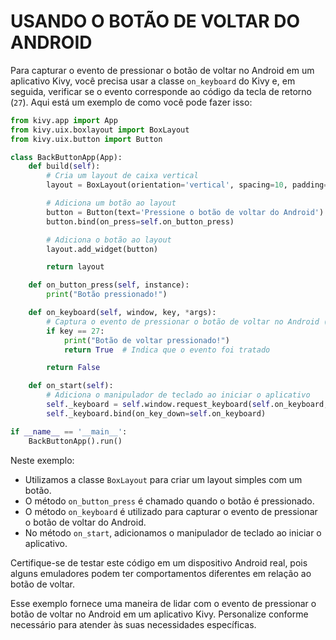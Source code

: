 # USANDO O BOTÃO DE VOLTAR DO ANDROID
Para capturar o evento de pressionar o botão de voltar no Android em um aplicativo Kivy, você precisa usar a classe `on_keyboard` do Kivy e, em seguida, verificar se o evento corresponde ao código da tecla de retorno (`27`). Aqui está um exemplo de como você pode fazer isso:

```python
from kivy.app import App
from kivy.uix.boxlayout import BoxLayout
from kivy.uix.button import Button

class BackButtonApp(App):
    def build(self):
        # Cria um layout de caixa vertical
        layout = BoxLayout(orientation='vertical', spacing=10, padding=10)

        # Adiciona um botão ao layout
        button = Button(text='Pressione o botão de voltar do Android')
        button.bind(on_press=self.on_button_press)

        # Adiciona o botão ao layout
        layout.add_widget(button)

        return layout

    def on_button_press(self, instance):
        print("Botão pressionado!")

    def on_keyboard(self, window, key, *args):
        # Captura o evento de pressionar o botão de voltar no Android (código da tecla 27)
        if key == 27:
            print("Botão de voltar pressionado!")
            return True  # Indica que o evento foi tratado

        return False

    def on_start(self):
        # Adiciona o manipulador de teclado ao iniciar o aplicativo
        self._keyboard = self.window.request_keyboard(self.on_keyboard, self)
        self._keyboard.bind(on_key_down=self.on_keyboard)

if __name__ == '__main__':
    BackButtonApp().run()
```

Neste exemplo:

- Utilizamos a classe `BoxLayout` para criar um layout simples com um botão.
- O método `on_button_press` é chamado quando o botão é pressionado.
- O método `on_keyboard` é utilizado para capturar o evento de pressionar o botão de voltar do Android.
- No método `on_start`, adicionamos o manipulador de teclado ao iniciar o aplicativo.

Certifique-se de testar este código em um dispositivo Android real, pois alguns emuladores podem ter comportamentos diferentes em relação ao botão de voltar.

Esse exemplo fornece uma maneira de lidar com o evento de pressionar o botão de voltar no Android em um aplicativo Kivy. Personalize conforme necessário para atender às suas necessidades específicas. 